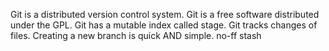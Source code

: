 Git is a distributed version control system.
Git is a free software distributed under the GPL.
Git has a mutable index called stage.
Git tracks changes of files.
Creating a new branch is quick AND simple.
no-ff
stash
